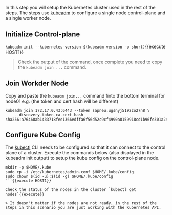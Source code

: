 In this step you will setup the Kubernetes cluster used in the rest of the steps. The steps use [kubeadm](https://kubernetes.io/docs/setup/production-environment/tools/kubeadm/create-cluster-kubeadm/) to configure a single node control-plane and a single worker node.

## Initialize Control-plane

`kubeadm init --kubernetes-version $(kubeadm version -o short)`{{execute HOST1}}

> Check the output of the command, once complete you need to copy the `kubeadm join ...` command.

## Join Workder Node

Copy and paste the `kubeadm join...` command finto the bottom terminal for node01 e.g. (the token and cert hash will be different)

```
kubeadm join 172.17.0.43:6443 --token sapneu.ugsnyj5192zo27n8 \
    --discovery-token-ca-cert-hash sha256:a76468ab1433718fee1366edffa6f56d52c9cf4990a8159918cd1b96fe301a24 
```

## Configure Kube Config

The [kubectl](https://kubernetes.io/docs/reference/kubectl/overview/) CLI needs to be configured so that it can connect to the control plane of a cluster. Execute the commands below (also displayed in the kubeadm init output) to setup the kube config on the control-plane node.

```
mkdir -p $HOME/.kube
sudo cp -i /etc/kubernetes/admin.conf $HOME/.kube/config
sudo chown $(id -u):$(id -g) $HOME/.kube/config
```{{execute HOST1}}

Check the status of the nodes in the cluster `kubectl get nodes`{{execute}}

> It doesn't matter if the nodes are not ready, in the rest of the steps in this scenario you are just working with the Kubernetes API.